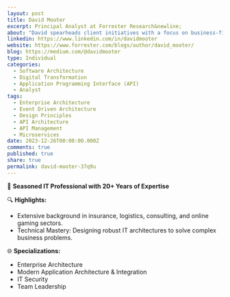 ```yaml
---
layout: post
title: David Mooter
excerpt: Principal Analyst at Forrester Research&newline;
about: "David spearheads client initiatives with a focus on business-first design principles. Specializes in application architectures, with a keen emphasis on fostering innovation and sustainable business flexibility. Conducts in-depth research and offers insights on architectural domains, including integration, API strategy and management, event-driven architecture, and microservices. Provides valuable insights to businesses seeking architectural excellence and strategic flexibility.&newline;&newline;&newline;"
linkedin: https://www.linkedin.com/in/davidmooter
website: https://www.forrester.com/blogs/author/david_mooter/
blog: https://medium.com/@davidmooter
type: Individual
categories:
  - Software Architecture
  - Digital Transformation
  - Application Programming Interface (API)
  - Analyst
tags:
  - Enterprise Architecture
  - Event Driven Architecture
  - Design Principles
  - API Architecture
  - API Management
  - Microservices
date: 2023-12-26T00:00:00.000Z
comments: true
published: true
share: true
permalink: david-mooter-37q9u
---
```

🚀 **Seasoned IT Professional with 20+ Years of Expertise**

🔍 **Highlights:**
- Extensive background in insurance, logistics, consulting, and online gaming sectors.
- Technical Mastery: Designing robust IT architectures to solve complex business problems.

🌐 **Specializations:**
- Enterprise Architecture
- Modern Application Architecture & Integration
- IT Security
- Team Leadership
